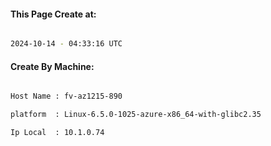 
   
#### This Page Create at:

```bash

2024-10-14 - 04:33:16 UTC

```

#### Create By Machine:

```bash

Host Name : fv-az1215-890

platform  : Linux-6.5.0-1025-azure-x86_64-with-glibc2.35

Ip Local  : 10.1.0.74

```

